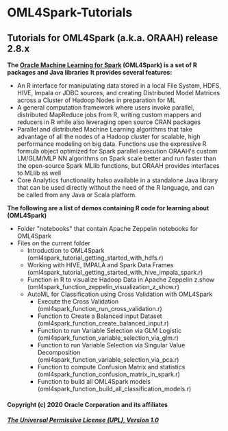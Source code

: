 # OML4Spark-Tutorials

## Tutorials for OML4Spark (a.k.a. ORAAH) release 2.8.x
**The [Oracle Machine Learning for Spark][1] (OML4Spark) is a set of R packages and Java libraries**
**It provides several features:**
- An R interface for manipulating data stored in a local File System, HDFS, HIVE, Impala or JDBC sources, and creating Distributed Model Matrices across a Cluster of Hadoop Nodes in preparation for ML
- A general computation framework where users invoke parallel, distributed MapReduce jobs from R, writing custom mappers and reducers in R while also leveraging open source CRAN packages
- Parallel and distributed Machine Learning algorithms that take advantage of all the nodes of a Hadoop cluster for scalable, high performance modeling on big data. Functions use the expressive R formula object optimized for Spark parallel execution
ORAAH's custom LM/GLM/MLP NN algorithms on Spark scale better and run faster than the open-source Spark MLlib functions, but ORAAH provides interfaces to MLlib as well
- Core Analytics functionality halso available in a standalone Java library that can be used directly without the need of the R language, and can be called from any Java or Scala platform.


**The following are a list of demos containing R code for learning about (OML4Spark)** 
- Folder "notebooks" that contain Apache Zeppelin notebooks for OML4Spark
- Files on the current folder
  - Introduction to OML4Spark (oml4spark_tutorial_getting_started_with_hdfs.r)
  - Working with HIVE, IMPALA and Spark Data Frames (oml4spark_tutorial_getting_started_with_hive_impala_spark.r)
  - Function in R to visualize Hadoop Data in Apache Zeppelin z.show (oml4spark_function_zeppelin_visualization_z_show.r)
  - AutoML for Classification using Cross Validation with OML4Spark
    * Execute the Cross Validation (oml4spark_function_run_cross_validation.r)
    * Function to Create a Balanced input Dataset (oml4spark_function_create_balanced_input.r)
    * Function to run Variable Selection via GLM Logistic (oml4spark_function_variable_selection_via_glm.r)
    * Function to run Variable Selection via Singular Value Decomposition (oml4spark_function_variable_selection_via_pca.r)
    * Function to compute Confusion Matrix and statistics (oml4spark_function_confusion_matrix_in_spark.r)
    * Function to build all OML4Spark models (oml4spark_function_build_all_classification_models.r)

[1]:https://www.oracle.com/database/technologies/datawarehouse-bigdata/oml4spark.html

#### Copyright (c) 2020 Oracle Corporation and its affiliates

##### [The Universal Permissive License (UPL), Version 1.0](https://oss.oracle.com/licenses/upl/)

